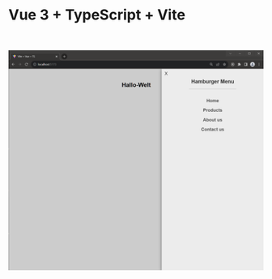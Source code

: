 # Vue 3 + TypeScript + Vite
<br/><br/>
![Vue3_Hamburger_Menu](https://github.com/Mohsen-Ghandali/Vue3_Hamburger_Menu/blob/master/vue3-menuHmg.png?raw=true)